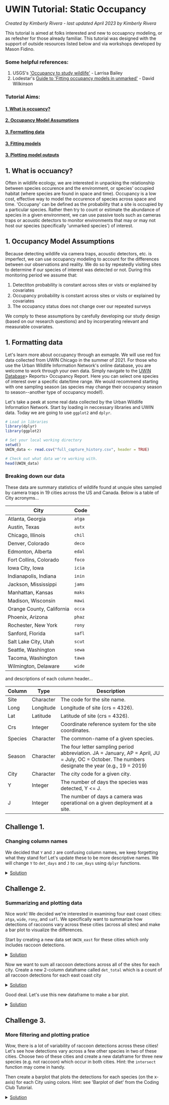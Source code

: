 # UWIN Tutorial: Static Occupancy
*Created by Kimberly Rivera - last updated April 2023 by Kimberly Rivera*

This tutorial is aimed at folks interested and new to occuapncy modeling, or as refesher for those already familiar. This tutorial was designed with the support of outside resources listed below and via workshops developed by Mason Fidino.

### Some helpful references:
1. USGS's ['Occupancy to study wildlife'](https://pubs.usgs.gov/fs/2005/3096/fs20053096.pdf) - Larrisa Bailey
2. Lodestar's [Guide to 'Fitting occupancy models in unmarked'](https://doi90.github.io/lodestar/fitting-occupancy-models-with-unmarked.html) - David Wilkinson

### Tutorial Aims:

#### <a href="#occupancy"> 1. What is occuancy?</a>

#### <a href="#assumptions"> 2. Occupancy Model Assumptions</a>

#### <a href="#formatting"> 3. Formatting data</a>

#### <a href="#models"> 3. Fitting models</a>

#### <a href="#plots"> 3. Plotting model outputs</a>


<a name="occupancy"></a>

## 1. What is occuancy?

Often in wildlife ecology, we are interested in unpacking the relationship between species occurence and the environment, or species' occupied habitat (where species are found in space and time). Occupancy is a low cost, effective way to model the occurence of species across space and time. 'Occupany' can be defined as the probability that a site is occupied by a particular species. Rather then try to count or estimate the abundance of species in a given environment, we can use passive tools such as cameras traps or acoustic detectors to monitor environments that may or may not host our species (specifically 'unmarked species') of interest. 

<a name="assumptions"></a>

## 1. Occupancy Model Assumptions

Because detecting wildlife via camera traps, acoustic detectors, etc. is imperfect, we can use occupancy modeling to account for the differences between our observations and reality. We do so by repeatedly visiting sites to determine if our species of interest was detected or not. During this monitoring period we assume that:

1. Detectiton probability is constant across sites or vists or explained by covariates
2. Occupancy probability is constant across sites or visits or explained by covariates
3. The occupancy status does not change over our repeated surveys

We comply to these assumptions by carefully developing our study design (based on our research questions) and by incorperating relevant and measurable covariates. 

<a name="formatting"></a>

## 1. Formatting data

Let's learn more about occupancy through an exmaple. We will use red fox data collected from UWIN Chicago in the summer of 2021. For those who use the Urban Wildlife Information Network's online database, you are welcome to work through your own data. Simply navigate to the [UWIN Database](https://www.urbanwildlifenetwork.org/)> Reports> Occupancy Report. Here you can select one species of interest over a specific date/time range. We would recommend starting with one sampling season (as species may change their occupancy season to season--another type of occupancy model!).  




Let's take a peek at some real data collected by the Urban Wildlife Information Network. Start by loading in neccessary libraries and UWIN data. Today we are going to use `ggplot2` and `dplyr`.

```R
# Load in libraries
library(dplyr)
library(ggplot2)

# Set your local working directory
setwd()
UWIN_data <- read.csv("full_capture_history.csv", header = TRUE) 

# Check out what data we're working with.
head(UWIN_data)
```

### Breaking down our data
These data are summary statistics of wildlife found at unquie sites sampled by camera traps in 19 cities across the US and Canada. Below is a table of City acronyms...

| City                      | Code   |
|---------------------------|--------|
| Atlanta, Georgia          | `atga` |
| Austin, Texas             | `autx` |
| Chicago, Illinois         | `chil` |
| Denver, Colorado          | `deco` |
| Edmonton, Alberta         | `edal` |
| Fort Collins, Colorado    | `foco` |
| Iowa City, Iowa           | `icia` |
| Indianapolis, Indiana     | `inin` |
| Jackson, Mississippi      | `jams` |
| Manhattan, Kansas         | `maks` |
| Madison, Wisconsin        | `mawi` |
| Orange County, California | `occa` |
| Phoenix, Arizona          | `phaz` |
| Rochester, New York       | `rony` |
| Sanford, Florida          | `safl` |
| Salt Lake City, Utah      | `scut` |
| Seattle, Washington       | `sewa` |
| Tacoma, Washington        | `tawa` |
| Wilmington, Delaware      | `wide` |

and descriptions of each column header... 

| Column  | Type      | Description                                                                                                                                       |
|---------|-----------|---------------------------------------------------------------------------------------------------------------------------------------------------|
| Site    | Character | The code for the site name.                                                                                                                       |
| Long    | Longitude | Longitude of site (crs = 4326).                                                                                                                   |
| Lat     | Latitude  | Latitude of site (crs = 4326).                                                                                                                    |
| Crs     | Integer   | Coordinate reference system for the site coordinates.                                                                                             |
| Species | Character | The common-name of a given species.                                                                                                               |
| Season  | Character | The four letter sampling period abbreviation. JA = January, AP = April, JU = July, OC = October. The numbers designate the year (e.g., 19 = 2019) |
| City    | Character | The city code for a given city.                                                                                                                   |
| Y       | Integer   | The number of days the species was detected, Y <= J.                                                                                              |
| J       | Integer   | The number of days a camera was operational on a given deployment at a site.                                                                      |

## Challenge 1. 
### Changing column names
We decided that `Y` and `J` are confusing column names, we keep forgetting what they stand for! Let's update these to be more descriptive names. We will change `Y` to `det_days` and `J` to `cam_days` using `dplyr` functions.

<details closed><summary><a href="https://hello.ca">Solution</a></summary>

```R
UWIN_data <- rename(UWIN_data, det_days = Y, cam_days = J)
head(UWIN_data)
```
             
</details>

  
## Challenge 2. 
### Summarizing and plotting data
Nice work! We decided we're interested in examining four east coast cities: `atga`, `wide`, `rony`, and `safl`. We specifically want to summarize how detections of raccoons vary across these cities (across all sites) and make a bar plot to visualize the differences. 
  
Start by creating a new data set `UWIN_east` for these cities which only includes raccoon detections.
  
<details closed><summary><a href="https://hello.ca">Solution</a></summary>
  
```R
# Use the filter function to focus on four cities of interest
UWIN_east <- filter(UWIN_data, City %in% c("atga", "wide", "rony", "safl")) 

# We can check this worked by viewing the unique cities
unique(UWIN_east$City)
             
# filter only species of interest
raccoon_east <- filter(UWIN_east, Species == "raccoon")
unique(raccoon_east$Species)
```
             
</details>

Now we want to sum all raccoon detections across all of the sites for each city. Create a new 2-column dataframe called `det_total` which is a count of all raccoon detections for each east coast city
  
<details closed><summary><a href="https://hello.ca">Solution</a></summary>
  
```R
det_city <- raccoon_east %>% 
  group_by(City) %>% 
  summarise(det_total = sum(det_days))
```
             
</details>

Good deal. Let's use this new dataframe to make a bar plot. 
  
<details closed><summary><a href="https://hello.ca">Solution</a></summary>
  
```R
# This can be done using the 'geom_bar' function
ggplot(data = det_city, aes(x = City, y = det_total)) +
  geom_bar(stat = "identity", fill = "lightblue") +
  labs(title = "Raccoon Detections", x = "City", y = "Detections") +
  theme_minimal() 

# or the 'geom_col' function
ggplot(data = det_city, aes(x = City, y = det_total)) +
  geom_col(fill = "lightblue") +
  labs(title = "Raccoon Detections", x = "City", y = "Detections") +
  theme_minimal() 
```
             
</details>

  
## Challenge 3. 
### More filtering and plotting pratice
Wow, there is a lot of variability of raccoon detections across these cities! Let's see how detections vary across a few other species in two of these cities. Choose two of these cities and create a new dataframe for three new species (e.g. not raccoon) which occur in both cities. Hint: the `intersect` function may come in handy. 
  
Then create a barplot that plots the detections for each species (on the x-axis) for each City using colors. Hint: see 'Barplot of diet' from the Coding Club Tutorial.
    
<details closed><summary><a href="https://hello.ca">Solution</a></summary>

To determine which species occur in both cities of your choosing, start by filtering down to these cities AND filter to detections `det_days` greater than zero. 
```R
# filter to cities of interest
UWIN_subset <- filter(UWIN_data, City %in% c("atga", "wide")) 

# Filter out zero detections to find species present in your cities of interest
UWIN_subset <- filter(UWIN_subset, det_days > 0)

# Now let's see which species occur in both cities
UWIN_atga <- filter(UWIN_subset, City == "atga")
UWIN_wide <- filter(UWIN_subset, City == "wide")

int <- intersect(UWIN_atga$Species, UWIN_wide$Species)
int
```
       
Filter down to 3 species of interest which occur in both cities
```R
UWIN_subset <- filter(UWIN_subset, Species %in% c("virginia_opossum", "red_fox",
                                                   "weasel_sp"))
```
  
Now, plot detections for each species
```R
ggplot(data = UWIN_subset, aes(x = Species, y = det_days, fill = City)) +
  geom_bar(stat = "identity") +
  labs(title = "Species Detections", x = "Species", y = "Detections") +
  theme_minimal() 
```
             
</details>
